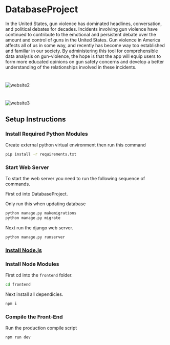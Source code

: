 # DatabaseProject

In the United States, gun violence has dominated headlines, conversation, and political debates for decades. Incidents involving gun violence have continued to contribute to the emotional and persistent debate over the amount and control of guns in the United States. Gun violence in America affects all of us in some way, and recently has become way too established and familiar in our  society. By administering this tool for comprehensible data analysis on gun-violence, the hope is that the app will equip users to form more educated opinions on gun safety concerns and develop a better understanding of the relationships involved in these incidents.

#

![website2](https://user-images.githubusercontent.com/53315150/163247647-ff50253f-d1a0-4774-8010-a1f2aa29a0ff.png)

#

![website3](https://user-images.githubusercontent.com/53315150/163247654-0e50d456-b913-4581-9c1d-893ff0bb6648.png)


## Setup Instructions

### Install Required Python Modules

Create external python virtual environment then run this command
```bash
pip install -r requirements.txt
```
### Start Web Server

To start the web server you need to run the following sequence of commands.

First cd into DatabaseProject.

Only run this when updating database
```bash
python manage.py makemigrations
python manage.py migrate
```

Next run the django web server.
```bash
python manage.py runserver
```

### [Install Node.js](https://nodejs.org/en/)

### Install Node Modules

First cd into the ```frontend``` folder.
```bash
cd frontend
```

Next install all dependicies.
```bash
npm i 
```

### Compile the Front-End

Run the production compile script

```bash
npm run dev
```
